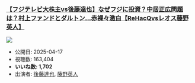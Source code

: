 ### [【フジテレビ大株主vs後藤達也】なぜフジに投資？中居正広問題は？村上ファンドとダルトン...赤裸々激白【ReHacQvsレオス藤野英人】](https://www.youtube.com/watch?v=kVTFMFxpA88)
[![](https://img.youtube.com/vi/kVTFMFxpA88/sddefault.jpg)](https://www.youtube.com/watch?v=kVTFMFxpA88)
-   公開日: 2025-04-17
-   視聴数: 163,404
-   **いいね数: 1,702**
-   出演者: [後藤達也](/rehacq_fan/people/後藤達也 "wikilink"), [藤野英人](/rehacq_fan/people/藤野英人 "wikilink")
